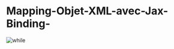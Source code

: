 # Mapping-Objet-XML-avec-Jax-Binding-
![while](https://user-images.githubusercontent.com/85138089/151884368-646966ca-a188-4639-98ce-67416a527076.png)
